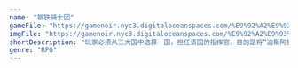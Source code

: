 ```yaml
---
name: "钢铁骑士团"
gameFile: "https://gamenoir.nyc3.digitaloceanspaces.com/%E9%92%A2%E9%93%81%E9%AA%91%E5%A3%AB%E5%9B%A2/glodia.zip"
imgFile: "https://gamenoir.nyc3.digitaloceanspaces.com/%E9%92%A2%E9%93%81%E9%AA%91%E5%A3%AB%E5%9B%A2/original.webp"
shortDescription: "玩家必须从三大国中选择一国，担任该国的指挥官。目的是将“迪斯阿鲁”消灭，统一大陆全土"
genre: "RPG"
---
```

